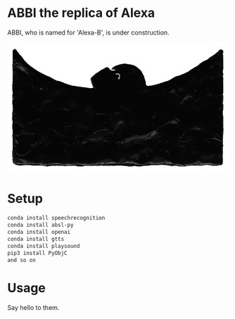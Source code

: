 # ABBI the replica of Alexa

ABBI, who is named for 'Alexa-B', is under construction.

![](img/AB.gif)

# Setup

```
conda install speechrecognition
conda install absl-py
conda install openai
conda install gtts
conda install playsound
pip3 install PyObjC
and so on
```

# Usage
Say hello to them.